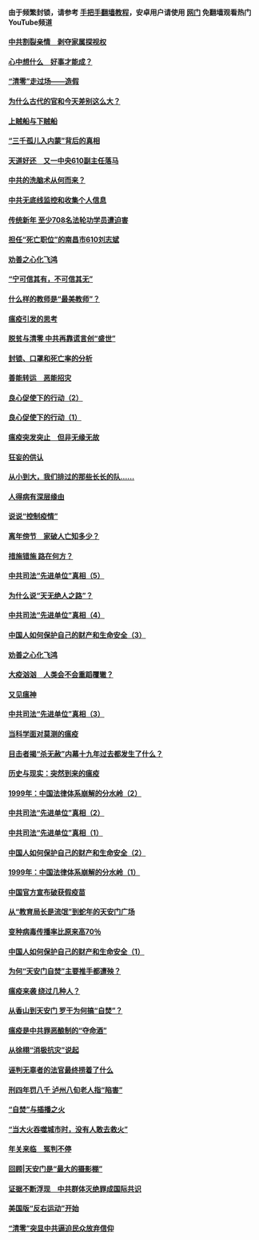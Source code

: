 #### 由于频繁封锁，请参考 [手把手翻墙教程](https://github.com/gfw-breaker/guides/wiki/)，安卓用户请使用 [网门](https://github.com/gfw-breaker/nogfw/blob/master/dl.md?t=03211700) 免翻墙观看热门YouTube频道 

#### [中共割裂亲情　剥夺家属探视权](../pages/19/422364.md?t=03211700) 

#### [心中想什么　好事才能成？](../pages/19/422318.md?t=03211700) 

#### [“清零”走过场——造假](../pages/19/422306.md?t=03211700) 

#### [为什么古代的官和今天差别这么大？](../pages/19/422228.md?t=03211700) 

#### [上贼船与下贼船](../pages/19/422276.md?t=03211700) 

#### [“三千孤儿入内蒙”背后的真相](../pages/19/422229.md?t=03211700) 

#### [天道好还　又一中央610副主任落马](../pages/19/422155.md?t=03211700) 

#### [中共的洗脑术从何而来？](../pages/19/422154.md?t=03211700) 

#### [中共无底线监控和收集个人信息](../pages/19/422039.md?t=03211700) 

#### [传统新年 至少708名法轮功学员遭迫害](../pages/19/421946.md?t=03211700) 

#### [担任“死亡职位”的南昌市610刘志斌](../pages/19/421957.md?t=03211700) 

#### [劝善之心化飞鸿](../pages/19/421164.md?t=03211700) 

#### [“宁可信其有，不可信其无”](../pages/19/421691.md?t=03211700) 

#### [什么样的教师是“最美教师”？](../pages/19/421755.md?t=03211700) 

#### [瘟疫引发的思考](../pages/19/421594.md?t=03211700) 

#### [脱贫与清零 中共再靠谎言创“盛世”](../pages/19/421590.md?t=03211700) 

#### [封锁、口罩和死亡率的分析](../pages/19/421495.md?t=03211700) 

#### [善能转运　恶能招灾](../pages/19/421334.md?t=03211700) 

#### [良心促使下的行动（2）](../pages/19/421361.md?t=03211700) 

#### [良心促使下的行动（1）](../pages/19/421302.md?t=03211700) 

#### [瘟疫突发突止　但非无缘无故](../pages/19/421281.md?t=03211700) 

#### [狂妄的供认](../pages/19/421199.md?t=03211700) 

#### [从小到大，我们排过的那些长长的队……](../pages/19/421243.md?t=03211700) 

#### [人得病有深层缘由](../pages/19/420864.md?t=03211700) 

#### [说说“控制疫情”](../pages/19/420831.md?t=03211700) 

#### [离年傍节　家破人亡知多少？](../pages/19/420563.md?t=03211700) 

#### [措施错施  路在何方？](../pages/19/420076.md?t=03211700) 

#### [中共司法“先进单位”真相（5）](../pages/19/419453.md?t=03211700) 

#### [为什么说“天无绝人之路”？](../pages/19/419618.md?t=03211700) 

#### [中共司法“先进单位”真相（4）](../pages/19/419452.md?t=03211700) 

#### [中国人如何保护自己的财产和生命安全（3）](../pages/19/419405.md?t=03211700) 

#### [劝善之心化飞鸿](../pages/19/418758.md?t=03211700) 

#### [大疫汹汹　人类会不会重蹈覆辙？](../pages/19/419691.md?t=03211700) 

#### [又见瘟神](../pages/19/419225.md?t=03211700) 

#### [中共司法“先进单位”真相（3）](../pages/19/419451.md?t=03211700) 

#### [当科学面对莫测的瘟疫](../pages/19/419625.md?t=03211700) 

#### [目击者揭“杀无赦”内幕十九年过去都发生了什么？](../pages/19/419617.md?t=03211700) 

#### [历史与现实：突然到来的瘟疫](../pages/19/419619.md?t=03211700) 

#### [1999年：中国法律体系崩解的分水岭（2）](../pages/19/419455.md?t=03211700) 

#### [中共司法“先进单位”真相（2）](../pages/19/419450.md?t=03211700) 

#### [中共司法“先进单位”真相（1）](../pages/19/419449.md?t=03211700) 

#### [中国人如何保护自己的财产和生命安全（2）](../pages/19/419404.md?t=03211700) 

#### [1999年：中国法律体系崩解的分水岭（1）](../pages/19/419454.md?t=03211700) 

#### [中国官方宣布破获假疫苗](../pages/19/419504.md?t=03211700) 

#### [从“教育局长是流氓”到蛇年的天安门广场](../pages/19/419470.md?t=03211700) 

#### [变种病毒传播率比原来高70％](../pages/19/419456.md?t=03211700) 

#### [中国人如何保护自己的财产和生命安全（1）](../pages/19/419403.md?t=03211700) 

#### [为何“天安门自焚”主要推手都遭殃？](../pages/19/419348.md?t=03211700) 

#### [瘟疫来袭 绕过几种人？](../pages/19/419349.md?t=03211700) 

#### [从香山到天安门 罗干为何搞“自焚”？](../pages/19/419270.md?t=03211700) 

#### [瘟疫是中共罪恶酿制的“夺命酒”](../pages/19/419223.md?t=03211700) 

#### [从徐栩“消极抗灾”说起](../pages/19/419224.md?t=03211700) 

#### [诬判无辜者的法官最终捞着了什么](../pages/19/419268.md?t=03211700) 

#### [刑四年罚八千 泸州八旬老人指“陷害”](../pages/19/419232.md?t=03211700) 

#### [“自焚”与插播之火](../pages/19/419226.md?t=03211700) 

#### [“当大火吞噬城市时，没有人敢去救火”](../pages/19/419077.md?t=03211700) 

#### [年关来临　冤判不停](../pages/19/419093.md?t=03211700) 

#### [回顾|天安门是“最大的摄影棚”](../pages/19/380866.md?t=03211700) 

#### [证据不断浮现　中共群体灭绝罪成国际共识](../pages/19/419031.md?t=03211700) 

#### [美国版“反右运动”开始](../pages/19/419030.md?t=03211700) 

#### [“清零”突显中共逼迫民众放弃信仰](../pages/19/418995.md?t=03211700) 

